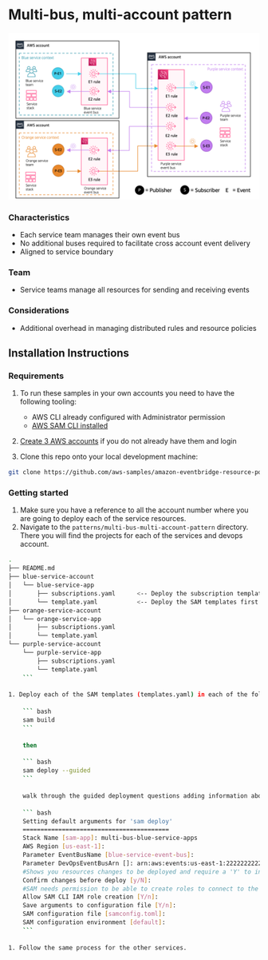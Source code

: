 # Multi-bus, multi-account pattern

![Multi-bus, multi-account pattern](../../docs/images/multi-bus-multi-account.png "Multi-bus, multi-account pattern")

### Characteristics

- Each service team manages their own event bus
- No additional buses required to facilitate cross account event delivery
- Aligned to service boundary

### Team

- Service teams manage all resources for sending and receiving events

### Considerations

- Additional overhead in managing distributed rules and resource policies

## Installation Instructions

### Requirements

1. To run these samples in your own accounts you need to have the following tooling:

    - AWS CLI already configured with Administrator permission
    - [AWS SAM CLI installed](https://docs.aws.amazon.com/serverless-application-model/latest/developerguide/serverless-sam-cli-install.html)

2. [Create 3 AWS accounts](https://portal.aws.amazon.com/gp/aws/developer/registration/index.html) if you do not already have them and login

3. Clone this repo onto your local development machine:

``` bash
git clone https://github.com/aws-samples/amazon-eventbridge-resource-policy-samples
```

### Getting started

1. Make sure you have a reference to all the account number where you are going to deploy each of the service resources.
1. Navigate to the `patterns/multi-bus-multi-account-pattern` directory. There you will find the projects for each of the services and devops account.

``` bash
.
├── README.md
├── blue-service-account
│   └── blue-service-app
│       ├── subscriptions.yaml      <-- Deploy the subscription templates after all the SAM templates
│       └── template.yaml           <-- Deploy the SAM templates first
├── orange-service-account
│   └── orange-service-app
│       ├── subscriptions.yaml
│       └── template.yaml
└── purple-service-account
    └── purple-service-app
        ├── subscriptions.yaml
        └── template.yaml
    ```

1. Deploy each of the SAM templates (templates.yaml) in each of the folders to respective accounts. Navigate to one of the service apps folders and build and deploy the services using the SAM CLI commands

    ``` bash
    sam build
    ```

    then

    ``` bash
    sam deploy --guided
    ```

    walk through the guided deployment questions adding information about the account and service you are deploying. For example, here is how you could deploy the Blue service.

    ``` bash
    Setting default arguments for 'sam deploy'
    =========================================
    Stack Name [sam-app]: multi-bus-blue-service-apps
    AWS Region [us-east-1]:
    Parameter EventBusName [blue-service-event-bus]:
    Parameter DevOpsEventBusArn []: arn:aws:events:us-east-1:222222222222:event-bus/devops-event-bus
    #Shows you resources changes to be deployed and require a 'Y' to initiate deploy
    Confirm changes before deploy [y/N]:
    #SAM needs permission to be able to create roles to connect to the resources in your template
    Allow SAM CLI IAM role creation [Y/n]:
    Save arguments to configuration file [Y/n]:
    SAM configuration file [samconfig.toml]:
    SAM configuration environment [default]:
    ```

1. Follow the same process for the other services.
